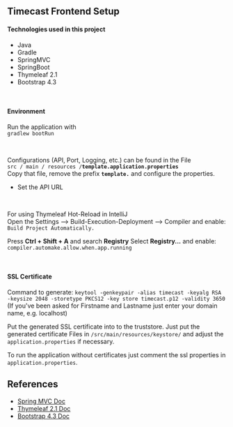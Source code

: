
## Timecast Frontend Setup

#### Technologies used in this project
* Java
* Gradle
* SpringMVC
* SpringBoot
* Thymeleaf 2.1
* Bootstrap 4.3

<br>

#### Environment
Run the application with
<br>
``` gradlew bootRun ```

<br>

Configurations (API, Port, Logging, etc.) can be found in the File<br>
``` src / main / resources / ```**``` template.application.properties ```**<br>
Copy that file, remove the prefix **```template.```** and configure the properties.
* Set the API URL

<br>

For using Thymeleaf Hot-Reload in IntelliJ<br>
Open the Settings --> Build-Execution-Deployment --> Compiler and enable:
<br>
``` Build Project Automatically. ```
<br>

Press **Ctrl + Shift + A** and search **Registry** Select **Registry...** and enable:<br>
``` compiler.automake.allow.when.app.running ``` 

<br>

#### SSL Certificate
Command to generate: ``` keytool -genkeypair -alias timecast -keyalg RSA -keysize 2048 -storetype PKCS12 -key
store timecast.p12 -validity 3650 ```<br>
(If you've been asked for Firstname and Lastname just enter your domain name, e.g. localhost)

Put the generated SSL certificate into to the truststore. Just put the generated certificate
Files in ```/src/main/resources/keystore/``` and adjust the ```application.properties``` if necessary.

To run the application without certificates just comment the ssl properties in ```application.properties```.



## References
* [Spring MVC Doc](https://docs.spring.io/spring-boot/docs/current/reference/htmlsingle/#boot-features-spring-mvc)
* [Thymeleaf 2.1 Doc](https://www.thymeleaf.org/doc/tutorials/2.1/thymeleafspring.html)
* [Bootstrap 4.3 Doc](https://getbootstrap.com/docs/4.3)
